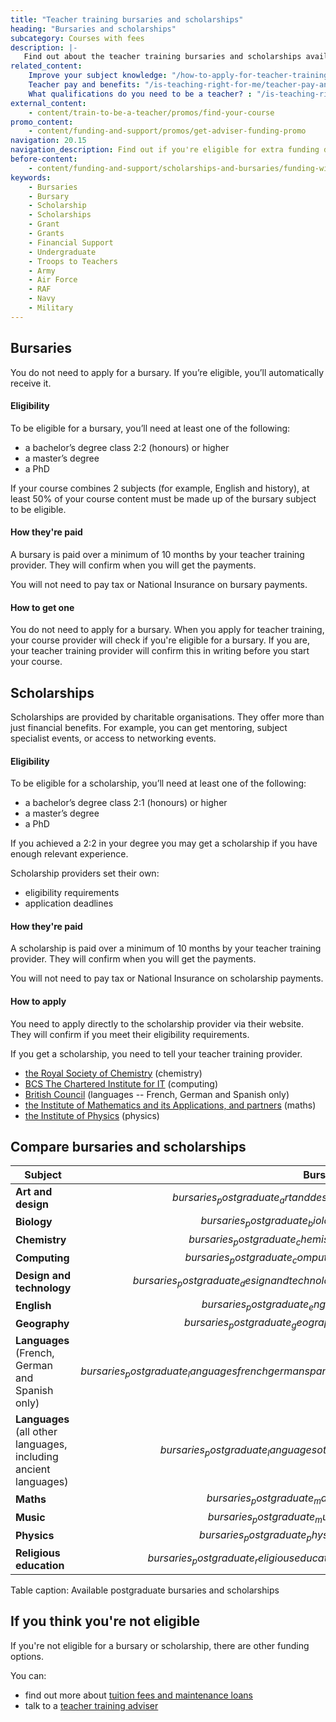 ```yaml
---
title: "Teacher training bursaries and scholarships"
heading: "Bursaries and scholarships"
subcategory: Courses with fees
description: |-
   Find out about the teacher training bursaries and scholarships available, depending on the subject you’re training to teach.
related_content:
    Improve your subject knowledge: "/how-to-apply-for-teacher-training/subject-knowledge-enhancement"
    Teacher pay and benefits: "/is-teaching-right-for-me/teacher-pay-and-benefits"
    What qualifications do you need to be a teacher? : "/is-teaching-right-for-me/qualifications-you-need-to-teach"
external_content:
    - content/train-to-be-a-teacher/promos/find-your-course
promo_content:
    - content/funding-and-support/promos/get-adviser-funding-promo
navigation: 20.15
navigation_description: Find out if you're eligible for extra funding depending on the subject you're training to teach.
before-content:
    - content/funding-and-support/scholarships-and-bursaries/funding-widget
keywords:
    - Bursaries
    - Bursary
    - Scholarship
    - Scholarships
    - Grant
    - Grants
    - Financial Support
    - Undergraduate
    - Troops to Teachers
    - Army
    - Air Force
    - RAF
    - Navy
    - Military
---
```


## Bursaries

You do not need to apply for a bursary. If you’re eligible, you’ll automatically receive it.

#### Eligibility

To be eligible for a bursary, you’ll need at least one of the following:

* a bachelor’s degree class 2:2 (honours) or higher
* a master’s degree
* a PhD

If your course combines 2 subjects (for example, English and history), at least 50% of your course content must be made up of the bursary subject to be eligible.

#### How they're paid

A bursary is paid over a minimum of 10 months by your teacher training provider. They will confirm when you will get the payments. 

You will not need to pay tax or National Insurance on bursary payments. 

#### How to get one

You do not need to apply for a bursary. When you apply for teacher training, your course provider will check if you're eligible for a bursary. If you are, your teacher training provider will confirm this in writing before you start your course. 

## Scholarships

Scholarships are provided by charitable organisations. They offer more than just financial benefits. For example, you can get mentoring, subject specialist events, or access to networking events. 

#### Eligibility

To be eligible for a scholarship, you’ll need at least one of the following:

* a bachelor’s degree class 2:1 (honours) or higher
* a master’s degree
* a PhD

If you achieved a 2:2 in your degree you may get a scholarship if you have enough relevant experience.

Scholarship providers set their own:

* eligibility requirements 
* application deadlines

#### How they're paid

A scholarship is paid over a minimum of 10 months by your teacher training provider. They will confirm when you will get the payments. 

You will not need to pay tax or National Insurance on scholarship payments. 

#### How to apply

You need to apply directly to the scholarship provider via their website. They will confirm if you meet their eligibility requirements. 

If you get a scholarship, you need to tell your teacher training provider.   

* [the Royal Society of Chemistry](https://www.rsc.org/prizes-funding/funding/find-funding/teacher-training-scholarships/) (chemistry)
* [BCS The Chartered Institute for IT](https://www.bcs.org/get-qualified/certification-and-scholarships-for-teachers/bcs-computer-teacher-scholarships/) (computing)
* [British Council](https://www.britishcouncil.org/education/he-science/opportunities/ltts) (languages -- French, German and Spanish only)
* [the Institute of Mathematics and its Applications, and partners](https://teachingmathsscholars.org/home) (maths)
* [the Institute of Physics](https://www.iop.org/about/support-grants/iop-teacher-training-scholarships#gref) (physics)

## Compare bursaries and scholarships

| Subject                                                               | Bursary  | Scholarship      |
|-----------------------------------------------------------------------| -------: | ---------------: |
| **Art and design**                                                    | $bursaries_postgraduate_artanddesign$  |                  |
| **Biology**                                                           | $bursaries_postgraduate_biology$  |                  |
| **Chemistry**                                                         | $bursaries_postgraduate_chemistry$  | $scholarships_chemistry$          |
| **Computing**                                                         | $bursaries_postgraduate_computing$  | $scholarships_computing$          |
| **Design and technology**                                             | $bursaries_postgraduate_designandtechnology$  |                  |
| **English**                                                           | $bursaries_postgraduate_english$  |                  |
| **Geography**                                                         | $bursaries_postgraduate_geography$  |                  |
| **Languages**<br/> (French, German and Spanish only)                  | $bursaries_postgraduate_languagesfrenchgermanspanish$  | $scholarships_languagesfrenchgermanspanish$      |
| **Languages**<br/> (all other languages, including ancient languages) | $bursaries_postgraduate_languagesother$  |                  |
| **Maths**                                                             | $bursaries_postgraduate_maths$  | $scholarships_maths$         |
| **Music**                                                             | $bursaries_postgraduate_music$  |                  |
| **Physics**                                                           | $bursaries_postgraduate_physics$  | $scholarships_physics$        |
| **Religious education**                                               | $bursaries_postgraduate_religiouseducation$  |                  |

Table caption: Available postgraduate bursaries and scholarships

## If you think you're not eligible

If you're not eligible for a bursary or scholarship, there are other funding options. 

You can:

* find out more about [tuition fees and maintenance loans](/funding-and-support/tuition-fees)
* talk to a [teacher training adviser](/help-and-support)